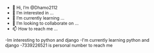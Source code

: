 - 👋 Hi, I’m @Dhamo2112
- 👀 I’m interested in ...
- 🌱 I’m currently learning ...
- 💞️ I’m looking to collaborate on ...
- 📫 How to reach me ...

<!---
Dhamo2112/Dhamo2112 is a ✨ special ✨ repository because its `README.md` (this file) appears on your GitHub profile.
You can click the Preview link to take a look at your changes.
--->
-Im interesting to python and django
-I'm currently learning python and django
-7339226521 is personal number to reach me
